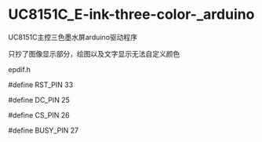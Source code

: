 # UC8151C_E-ink-three-color-_arduino
UC8151C主控三色墨水屏arduino驱动程序

只抄了图像显示部分，绘图以及文字显示无法自定义颜色

epdif.h

#define RST_PIN         33

#define DC_PIN          25

#define CS_PIN          26

#define BUSY_PIN        27
